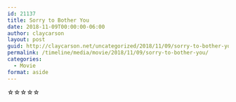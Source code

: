 ```yaml
---
id: 21137
title: Sorry to Bother You
date: 2018-11-09T00:00:00-06:00
author: claycarson
layout: post
guid: http://claycarson.net/uncategorized/2018/11/09/sorry-to-bother-you/
permalink: /timeline/media/movie/2018/11/09/sorry-to-bother-you/
categories:
  - Movie
format: aside
---
```

<div class="media-details"></div>

<div class="media-creator"></div>

<div class="media-rating">☆☆☆☆☆</div>